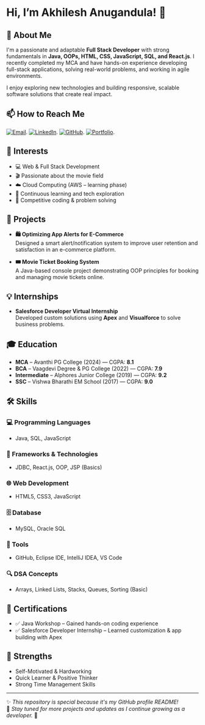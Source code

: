 # Hi, I’m Akhilesh Anugandula! 👋

## 🚀 About Me  
I'm a passionate and adaptable **Full Stack Developer** with strong fundamentals in **Java, OOPs, HTML, CSS, JavaScript, SQL, and React.js**. I recently completed my MCA and have hands-on experience developing full-stack applications, solving real-world problems, and working in agile environments.

I enjoy exploring new technologies and building responsive, scalable software solutions that create real impact.

## 📫 How to Reach Me  
[![Email](https://img.shields.io/badge/Email-D14836?style=for-the-badge&logo=gmail&logoColor=white)](mailto:akhileshanugandula@gmail.com).
[![LinkedIn](https://img.shields.io/badge/LinkedIn-0A66C2?style=for-the-badge&logo=linkedin&logoColor=white)](https://www.linkedin.com/in/akhilesh-anugandula).
[![GitHub](https://img.shields.io/badge/GitHub-100000?style=for-the-badge&logo=github&logoColor=white)](https://github.com/akhileshanugandula). 
[![Portfolio](https://img.shields.io/badge/Portfolio-111111?style=for-the-badge&logo=vercel&logoColor=white)](http://akhilesh-anugandula-portfolio.netlify.app).

## 👀 Interests  
- 💻 Web & Full Stack Development  
- 🎬 Passionate about the movie field  
- ☁️ Cloud Computing (AWS – learning phase)  
- 🧠 Continuous learning and tech exploration  
- 🎯 Competitive coding & problem solving

## 💼 Projects  
- **🛍 Optimizing App Alerts for E-Commerce**  
  Designed a smart alert/notification system to improve user retention and satisfaction in an e-commerce platform.

- **🎟 Movie Ticket Booking System**  
  A Java-based console project demonstrating OOP principles for booking and managing movie tickets online.

## 💡 Internships  
- **Salesforce Developer Virtual Internship**  
  Developed custom solutions using **Apex** and **Visualforce** to solve business problems.

## 🎓 Education  
- **MCA** – Avanthi PG College (2024) — CGPA: **8.1**  
- **BCA** – Vaagdevi Degree & PG College (2022) — CGPA: **7.9**  
- **Intermediate** – Alphores Junior College (2019) — CGPA: **9.2**  
- **SSC** – Vishwa Bharathi EM School (2017) — CGPA: **9.0**

## 🛠 Skills  

### 💻 Programming Languages  
- Java, SQL, JavaScript

### 🧩 Frameworks & Technologies  
- JDBC, React.js, OOP, JSP (Basics)

### 🌐 Web Development  
- HTML5, CSS3, JavaScript

### 🗄️ Database  
- MySQL, Oracle SQL

### 🧰 Tools  
- GitHub, Eclipse IDE, IntelliJ IDEA, VS Code

### 🔍 DSA Concepts  
- Arrays, Linked Lists, Stacks, Queues, Sorting (Basic)

## 🧠 Certifications  
- ✅ Java Workshop – Gained hands-on coding experience  
- ✅ Salesforce Developer Internship – Learned customization & app building with Apex

## 💪 Strengths  
- Self-Motivated & Hardworking  
- Quick Learner & Positive Thinker  
- Strong Time Management Skills

---

✨ *This repository is special because it's my GitHub profile README!*  
🔗 *Stay tuned for more projects and updates as I continue growing as a developer.* 🚀

